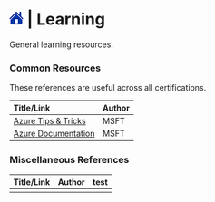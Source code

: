 # [![Home](/img/home.png)](../README.md) | Learning
General learning resources.


### Common Resources

These references are useful across all certifications.

| Title/Link                                                             | Author |
| :--------------------------------------------------------------------- | :----- |
| [Azure Tips & Tricks](https://microsoft.github.io/AzureTipsAndTricks/) | MSFT   |
| [Azure Documentation](https://docs.microsoft.com/en-us/azure/)         | MSFT   |

### Miscellaneous References
| Title/Link | Author | test |
| :--------: | :----- | :--- |
|            |        |      |